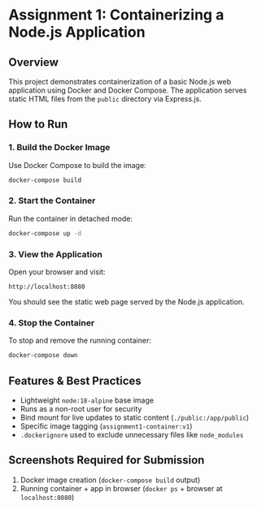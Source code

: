 
# Assignment 1: Containerizing a Node.js Application

##  Overview
This project demonstrates containerization of a basic Node.js web application using Docker and Docker Compose. The application serves static HTML files from the `public` directory via Express.js.

##  How to Run

### 1. Build the Docker Image
Use Docker Compose to build the image:
```bash
docker-compose build
```

### 2. Start the Container
Run the container in detached mode:
```bash
docker-compose up -d
```

### 3. View the Application
Open your browser and visit:
```
http://localhost:8080
```

You should see the static web page served by the Node.js application.

### 4. Stop the Container
To stop and remove the running container:
```bash
docker-compose down
```

##  Features & Best Practices
- Lightweight `node:18-alpine` base image
- Runs as a non-root user for security
- Bind mount for live updates to static content (`./public:/app/public`)
- Specific image tagging (`assignment1-container:v1`)
- `.dockerignore` used to exclude unnecessary files like `node_modules`

##  Screenshots Required for Submission
1. Docker image creation (`docker-compose build` output)
2. Running container + app in browser (`docker ps` + browser at `localhost:8080`)


